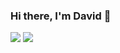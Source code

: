 ### Hi there, I'm David 👋

![](https://github-readme-stats.vercel.app/api?username=davidmigloz&show_icons=true&count_private=true&include_all_commits=true&line_height=40)
![](https://github-readme-stats.vercel.app/api/top-langs/?username=davidmigloz&langs_count=5)
